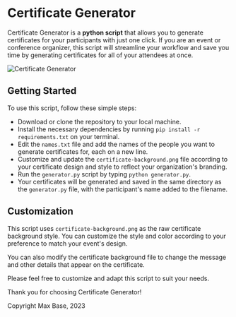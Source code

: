 # Certificate Generator

Certificate Generator is a **python script** that allows you to generate certificates for your participants with just one click. If you are an event or conference organizer, this script will streamline your workflow and save you time by generating certificates for all of your attendees at once.

![Certificate Generator](https://user-images.githubusercontent.com/2658040/226197734-ef7664e8-e772-4347-9a92-5913ea8088c1.png)

## Getting Started

To use this script, follow these simple steps:

- Download or clone the repository to your local machine.
- Install the necessary dependencies by running `pip install -r requirements.txt` on your terminal.
- Edit the `names.txt` file and add the names of the people you want to generate certificates for, each on a new line.
- Customize and update the `certificate-background.png` file according to your certificate design and style to reflect your organization's branding.
- Run the `generator.py` script by typing `python generator.py`.
- Your certificates will be generated and saved in the same directory as the `generator.py` file, with the participant's name added to the filename.

## Customization

This script uses `certificate-background.png` as the raw certificate background style. You can customize the style and color according to your preference to match your event's design.

You can also modify the certificate background file to change the message and other details that appear on the certificate.

Please feel free to customize and adapt this script to suit your needs.

Thank you for choosing Certificate Generator!

Copyright Max Base, 2023
